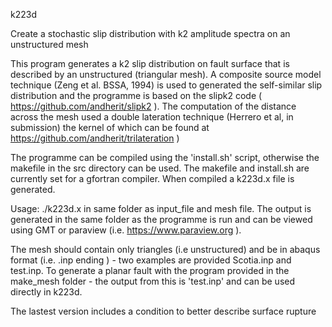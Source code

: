

k223d

Create a stochastic slip distribution with k2 amplitude spectra on an unstructured mesh

This program generates a k2 slip distribution on fault surface that is described by an unstructured (triangular mesh). A composite source model technique (Zeng et al. BSSA, 1994) is used to generated the self-similar slip distribution and the programme is based on the slipk2 code ( https://github.com/andherit/slipk2 ). The computation of the distance across the mesh used a double lateration technique (Herrero et al, in submission) the kernel of which can be found at https://github.com/andherit/trilateration )

The programme can be compiled using the 'install.sh' script, otherwise the makefile in the src directory can be used. The makefile and install.sh are currently set for a gfortran compiler. When compiled a k223d.x file is generated.

Usage: ./k223d.x in same folder as input_file and mesh file. The output is generated in the same folder as the programme is run and can be viewed using GMT or paraview (i.e. https://www.paraview.org ).


The mesh should contain only triangles (i.e unstructured) and be in abaqus format  (i.e. .inp ending ) - two examples are provided Scotia.inp and test.inp. To generate a planar fault with the program provided in the make_mesh folder - the output from this is 'test.inp' and can be used directly in k223d.  

The lastest version includes a condition to better describe surface rupture
